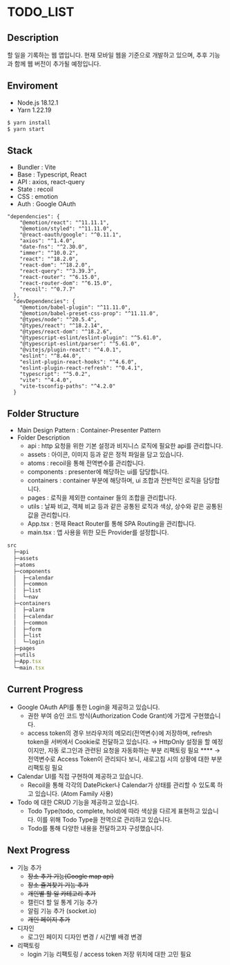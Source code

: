 # TODO_LIST

## Description

할 일을 기록하는 웹 앱입니다. 현재 모바일 웹을 기준으로 개발하고 있으며, 추후 기능과 함께 웹 버전이 추가될 예정입니다.

## Enviroment

- Node.js 18.12.1
- Yarn 1.22.19

```jsx
$ yarn install
$ yarn start
```

## Stack

- Bundler : Vite
- Base : Typescript, React
- API : axios, react-query
- State : recoil
- CSS : emotion
- Auth : Google OAuth

```
"dependencies": {
    "@emotion/react": "^11.11.1",
    "@emotion/styled": "^11.11.0",
    "@react-oauth/google": "^0.11.1",
    "axios": "^1.4.0",
    "date-fns": "^2.30.0",
    "immer": "^10.0.2",
    "react": "^18.2.0",
    "react-dom": "^18.2.0",
    "react-query": "^3.39.3",
    "react-router": "^6.15.0",
    "react-router-dom": "^6.15.0",
    "recoil": "^0.7.7"
  },
  "devDependencies": {
    "@emotion/babel-plugin": "^11.11.0",
    "@emotion/babel-preset-css-prop": "^11.11.0",
    "@types/node": "^20.5.4",
    "@types/react": "^18.2.14",
    "@types/react-dom": "^18.2.6",
    "@typescript-eslint/eslint-plugin": "^5.61.0",
    "@typescript-eslint/parser": "^5.61.0",
    "@vitejs/plugin-react": "^4.0.1",
    "eslint": "^8.44.0",
    "eslint-plugin-react-hooks": "^4.6.0",
    "eslint-plugin-react-refresh": "^0.4.1",
    "typescript": "^5.0.2",
    "vite": "^4.4.0",
    "vite-tsconfig-paths": "^4.2.0"
  }
```

## Folder Structure

- Main Design Pattern : Container-Presenter Pattern
- Folder Description
  - api : http 요청을 위한 기본 설정과 비지니스 로직에 필요한 api를 관리합니다.
  - assets : 아이콘, 이미지 등과 같은 정적 파일을 담고 있습니다.
  - atoms : recoil을 통해 전역변수를 관리합니다.
  - components : presenter에 해당하는 ui를 담당합니다.
  - containers : container 부분에 해당하며, ui 조합과 전반적인 로직을 담당합니다.
  - pages : 로직을 제외한 container 들의 조합을 관리합니다.
  - utils : 날짜 비교, 객체 비교 등과 같은 공통된 로직과 색상, 상수와 같은 공통된 값을 관리합니다.
  - App.tsx : 현재 React Router를 통해 SPA Routing을 관리합니다.
  - main.tsx : 앱 사용을 위한 모든 Provider를 설정합니다.

```jsx
src
  ├─api
  ├─assets
  ├─atoms
  ├─components
  │  ├─calendar
  │  ├─common
  │  ├─list
  │  └─nav
  ├─containers
  │  ├─alarm
  │  ├─calendar
  │  ├─common
  │  ├─form
  │  ├─list
  │  └─login
  ├─pages
  ├─utils
  ├─App.tsx
  └─main.tsx
```

## Current Progress

- Google OAuth API를 통한 Login을 제공하고 있습니다.
  - 권한 부여 승인 코드 방식(Authorization Code Grant)에 가깝게 구현했습니다.
  - access token의 경우 브라우저의 메모리(전역변수)에 저장하며, refresh token을 서버에서 Cookie로 전달하고 있습니다.
    → HttpOnly 설정을 할 예정이지만, 자동 로그인과 관련된 요청을 자동화하는 부분 리팩토링 필요
    \*\*\*\* → 전역변수로 Access Token이 관리되다 보니, 새로고침 시의 상황에 대한 부분 리팩토링 필요
- Calendar UI를 직접 구현하여 제공하고 있습니다.
  - Recoil을 통해 각각의 DatePicker나 Calendar가 상태를 관리할 수 있도록 하고 있습니다. (Atom Family 사용)
- Todo 에 대한 CRUD 기능을 제공하고 있습니다.
  - Todo Type(todo, complete, hold)에 따라 색상을 다르게 표현하고 있습니다. 이를 위해 Todo Type을 전역으로 관리하고 있습니다.
  - Todo를 통해 다양한 내용을 전달하고자 구성했습니다.
    
## Next Progress

- 기능 추가
  - ~~장소 추가 기능(Google map api)~~
  - ~~장소 즐겨찾기 기능 추가~~
  - ~~개인별 할 일 카테고리 추가~~
  - 캘린더 할 일 통계 기능 추가
  - 알림 기능 추가 (socket.io)
  - ~~개인 페이지 추가~~
- 디자인
  - 로그인 페이지 디자인 변경 / 시간별 배경 변경
- 리팩토링
  - login 기능 리팩토링 / access token 저장 위치에 대한 고민 필요
